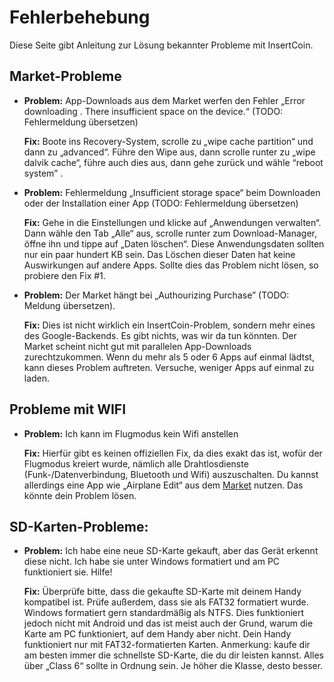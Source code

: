# Fehlerbehebung
Diese Seite gibt Anleitung zur Lösung bekannter Probleme mit InsertCoin.

## Market-Probleme

* **Problem:** App-Downloads aus dem Market werfen den Fehler
  „Error downloading <application name>. There insufficient space on the device.“
  (TODO: Fehlermeldung übersetzen)
  
  **Fix:** Boote ins Recovery-System, scrolle zu „wipe cache partition“ und dann zu
  „advanced“. Führe den Wipe aus, dann scrolle runter zu „wipe dalvik cache“,
  führe auch dies aus, dann gehe zurück und wähle “reboot system” .
  
* **Problem:** Fehlermeldung „Insufficient storage space“ beim Downloaden oder der
  Installation einer App (TODO: Fehlermeldung übersetzen)
  
  **Fix:** Gehe in die Einstellungen und klicke auf „Anwendungen verwalten“.
  Dann wähle den Tab „Alle“ aus, scrolle runter zum Download-Manager, öffne ihn
  und tippe auf „Daten löschen“. Diese Anwendungsdaten sollten nur ein paar hundert KB sein.
  Das Löschen dieser Daten hat keine Auswirkungen auf andere Apps. Sollte dies das
  Problem nicht lösen, so probiere den Fix #1.
  
* **Problem:** Der Market hängt bei „Authourizing Purchase” (TODO: Meldung übersetzen).
  
  **Fix:** Dies ist nicht wirklich ein InsertCoin-Problem, sondern mehr eines des Google-Backends.
  Es gibt nichts, was wir da tun könnten. Der Market scheint nicht gut mit parallelen
  App-Downloads zurechtzukommen. Wenn du mehr als 5 oder 6 Apps auf einmal lädtst,
  kann dieses Problem auftreten. Versuche, weniger Apps auf einmal zu laden.


## Probleme mit WIFI

* **Problem:** Ich kann im Flugmodus kein Wifi anstellen
  
  **Fix:** Hierfür gibt es keinen offiziellen Fix, da dies exakt das ist, wofür der
  Flugmodus kreiert wurde, nämlich alle Drahtlosdienste (Funk-/Datenverbindung, Bluetooth
  und Wifi) auszuschalten.
  Du kannst allerdings eine App wie „Airplane Edit“ aus dem
  [Market](https://market.android.com/details?id=net.cenkalti.airplane&feature=search_result)
  nutzen. Das könnte dein Problem lösen.


## SD-Karten-Probleme:

* **Problem:** Ich habe eine neue SD-Karte gekauft, aber das Gerät erkennt diese nicht.
  Ich habe sie unter Windows formatiert und am PC funktioniert sie. Hilfe!
  
  **Fix:** Überprüfe bitte, dass die gekaufte SD-Karte mit deinem Handy kompatibel ist.
  Prüfe außerdem, dass sie als FAT32 formatiert wurde. Windows formatiert gern
  standardmäßig als NTFS. Dies funktioniert jedoch nicht mit Android und das ist meist
  auch der Grund, warum die Karte am PC funktioniert, auf dem Handy aber nicht.
  Dein Handy funktioniert nur mit FAT32-formatierten Karten.
  Anmerkung: kaufe dir am besten immer die schnellste SD-Karte, die du dir leisten kannst.
  Alles über „Class 6“ sollte in Ordnung sein. Je höher die Klasse, desto besser.
